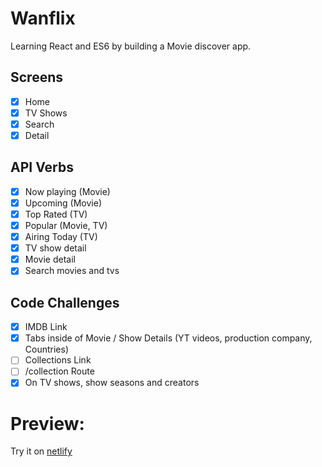 # Wanflix

Learning React and ES6 by building a Movie discover app.

## Screens

- [x] Home
- [x] TV Shows
- [x] Search
- [x] Detail

## API Verbs

- [x] Now playing (Movie)
- [x] Upcoming (Movie)
- [x] Top Rated (TV)
- [x] Popular (Movie, TV)
- [x] Airing Today (TV)
- [x] TV show detail
- [x] Movie detail
- [x] Search movies and tvs

## Code Challenges

- [x] IMDB Link
- [x] Tabs inside of Movie / Show Details (YT videos, production company, Countries)
- [ ] Collections Link
- [ ] /collection Route
- [x] On TV shows, show seasons and creators

# Preview:

Try it on [netlify](https://dreamy-bhaskara-b9e19a.netlify.com/#/)